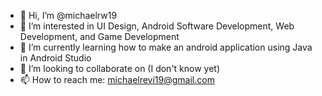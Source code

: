 - 👋 Hi, I’m @michaelrw19
- 👀 I’m interested in UI Design, Android Software Development, Web Development, and Game Development
- 🌱 I’m currently learning how to make an android application using Java in Android Studio
- 💞️ I’m looking to collaborate on (I don't know yet)
- 📫 How to reach me: michaelrevi19@gmail.com

<!---
michaelrw19/michaelrw19 is a ✨ special ✨ repository because its `README.md` (this file) appears on your GitHub profile.
You can click the Preview link to take a look at your changes.
--->
